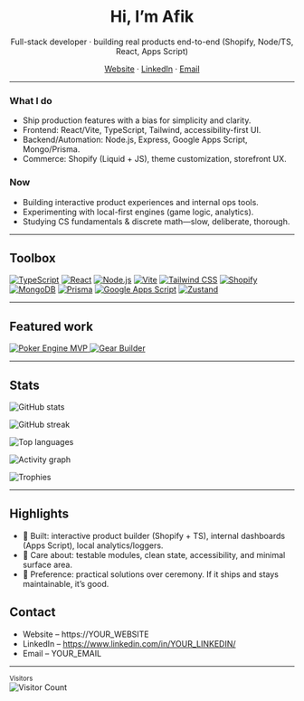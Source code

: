 <!--
README template for a GitHub profile (repo name must equal your username).
Replace: YOUR_GITHUB_USERNAME, YOUR_NAME, YOUR_WEBSITE, YOUR_EMAIL, YOUR_LINKEDIN
-->

<h1 align="center">Hi, I’m Afik</h1>
<p align="center">
  Full-stack developer · building real products end-to-end (Shopify, Node/TS, React, Apps Script)
</p>

<p align="center">
  <a href="https://www.afikyefet.com">Website</a> ·
  <a href="https://www.linkedin.com/in/afik-yefet-906757326/">LinkedIn</a> ·
  <a href="mailto:afik.yefet@gmail.com">Email</a>
</p>

---

### What I do
- Ship production features with a bias for simplicity and clarity.
- Frontend: React/Vite, TypeScript, Tailwind, accessibility-first UI.
- Backend/Automation: Node.js, Express, Google Apps Script, Mongo/Prisma.
- Commerce: Shopify (Liquid + JS), theme customization, storefront UX.

### Now
- Building interactive product experiences and internal ops tools.
- Experimenting with local-first engines (game logic, analytics).
- Studying CS fundamentals & discrete math—slow, deliberate, thorough.

---

## Toolbox
[![TypeScript](https://img.shields.io/badge/TypeScript-3178C6?logo=typescript&logoColor=fff)](#)
[![React](https://img.shields.io/badge/React-20232a?logo=react&logoColor=61DAFB)](#)
[![Node.js](https://img.shields.io/badge/Node.js-43853D?logo=node.js&logoColor=fff)](#)
[![Vite](https://img.shields.io/badge/Vite-646CFF?logo=vite&logoColor=fff)](#)
[![Tailwind CSS](https://img.shields.io/badge/Tailwind-06B6D4?logo=tailwindcss&logoColor=fff)](#)
[![Shopify](https://img.shields.io/badge/Shopify-96BF48?logo=shopify&logoColor=000)](#)
[![MongoDB](https://img.shields.io/badge/MongoDB-47A248?logo=mongodb&logoColor=fff)](#)
[![Prisma](https://img.shields.io/badge/Prisma-2D3748?logo=prisma&logoColor=fff)](#)
[![Google Apps Script](https://img.shields.io/badge/Apps%20Script-4285F4?logo=google&logoColor=fff)](#)
[![Zustand](https://img.shields.io/badge/Zustand-000?logo=react&logoColor=fff&label=State%20Mgmt)](#)

---

## Featured work
<!-- Swap repo names to your actual public repos -->
<p align="left">
  <a href="https://github.com/YOUR_GITHUB_USERNAME/poker-engine-mvp">
    <img src="https://github-readme-stats.vercel.app/api/pin/?username=YOUR_GITHUB_USERNAME&repo=poker-engine-mvp&show_owner=true&theme=tokyonight&hide_border=true" alt="Poker Engine MVP"/>
  </a>
  <a href="https://github.com/YOUR_GITHUB_USERNAME/gear-builder">
    <img src="https://github-readme-stats.vercel.app/api/pin/?username=YOUR_GITHUB_USERNAME&repo=gear-builder&show_owner=true&theme=tokyonight&hide_border=true" alt="Gear Builder"/>
  </a>
</p>

---

## Stats
<p align="left">
  <picture>
    <source media="(prefers-color-scheme: dark)" srcset="https://github-readme-stats.vercel.app/api?username=YOUR_GITHUB_USERNAME&show_icons=true&theme=tokyonight&hide_border=true&rank_icon=github&include_all_commits=true"/>
    <img alt="GitHub stats" src="https://github-readme-stats.vercel.app/api?username=YOUR_GITHUB_USERNAME&show_icons=true&hide_border=true&include_all_commits=true"/>
  </picture>
</p>

<p align="left">
  <picture>
    <source media="(prefers-color-scheme: dark)" srcset="https://streak-stats.demolab.com?user=YOUR_GITHUB_USERNAME&theme=tokyonight&hide_border=true"/>
    <img alt="GitHub streak" src="https://streak-stats.demolab.com?user=YOUR_GITHUB_USERNAME&hide_border=true"/>
  </picture>
</p>

<p align="left">
  <picture>
    <source media="(prefers-color-scheme: dark)" srcset="https://github-readme-stats.vercel.app/api/top-langs/?username=YOUR_GITHUB_USERNAME&layout=compact&theme=tokyonight&hide_border=true&langs_count=10"/>
    <img alt="Top languages" src="https://github-readme-stats.vercel.app/api/top-langs/?username=YOUR_GITHUB_USERNAME&layout=compact&hide_border=true&langs_count=10"/>
  </picture>
</p>

<p align="left">
  <img alt="Activity graph" src="https://github-readme-activity-graph.vercel.app/graph?username=YOUR_GITHUB_USERNAME&theme=tokyo-night&hide_border=true"/>
</p>

<!-- Optional trophies -->
<p align="left">
  <img alt="Trophies" src="https://github-profile-trophy.vercel.app/?username=YOUR_GITHUB_USERNAME&theme=onestar&no-frame=true&column=6"/>
</p>

---

## Highlights
- 🧰 Built: interactive product builder (Shopify + TS), internal dashboards (Apps Script), local analytics/loggers.
- 🧪 Care about: testable modules, clean state, accessibility, and minimal surface area.
- 🧭 Preference: practical solutions over ceremony. If it ships and stays maintainable, it’s good.

## Contact
- Website – https://YOUR_WEBSITE  
- LinkedIn – https://www.linkedin.com/in/YOUR_LINKEDIN/  
- Email – YOUR_EMAIL  

---

<sub>Visitors</sub>  
![Visitor Count](https://komarev.com/ghpvc/?username=YOUR_GITHUB_USERNAME&style=flat&color=0e75b6)
